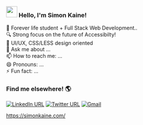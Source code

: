 ### <img src="https://raw.githubusercontent.com/MartinHeinz/MartinHeinz/master/wave.gif" width="30px"> Hello, I'm Simon Kaine!


 🌱 Forever life student + Full Stack Web Development..<br />
 :mag: Strong focus on the future of Accessibilty!<br />
 🤔 UI/UX, CSS/LESS design oriented <br />
 💬 Ask me about ...<br />
 📫 How to reach me: ...<br />
 😄 Pronouns: ...<br />
 ⚡ Fun fact: ...


### Find me elsewhere! :earth_americas:

[![LinkedIn URL](https://img.shields.io/badge/linkedin-%230077B5.svg?style=for-the-badge&logo=linkedin&logoColor=white)](https://www.linkedin.com/in/simonbishopkaine/)
[![Twitter URL](https://img.shields.io/badge/simonbkaine-%231DA1F2.svg?style=for-the-badge&logo=Twitter&logoColor=white)](https://twitter.com/simonbkaine)
[![Gmail](https://img.shields.io/badge/Gmail-D14836?style=for-the-badge&logo=gmail&logoColor=white)](mailto:simonkaine@gmail.com)

https://simonkaine.com/
